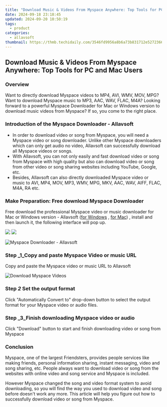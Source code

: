 ```yaml
---
title: "Download Music & Videos From Myspace Anywhere: Top Tools for PC and Mac Users"
date: 2024-09-18 23:18:45
updated: 2024-09-20 10:50:19
tags:
  - product
categories:
  - allavsoft
thumbnail: https://thmb.techidaily.com/3546fd9956a8b6a73b831712e52723669b090c846a7d2596697ef888fa555dd7.jpg
---
```


## Download Music & Videos From Myspace Anywhere: Top Tools for PC and Mac Users

### Overview

Want to directly download Myspace videos to MP4, AVI, WMV, MOV, MPG? Want to download Myspace music to MP3, AAC, WAV, FLAC, M4A? Looking forward to a powerful Myspace Downloader for Mac or Windows version to download music videos from Myspace? If so, you come to the right place.

### Introduction of the Myspace Downloader - Allavsoft

* In order to download video or song from Myspace, you will need a Myspace video or song downloader. Unlike other Myspace downloaders which can only get audio no video, Allavsoft can successfully download all Myspace videos or songs.
* With Allavsoft, you can not only easily and fast download video or song from Myspace with high quality but also can download video or song from other video or song sharing websites including YouTube, Google, etc.
* Besides, Allavsoft can also directly downloaded Myspace video or music to AVI, MP4, MOV, MP3, WMV, MPG, MKV, AAC, WAV, AIFF, FLAC, M4A, RA etc.

### Make Preparation: Free download Myspace Downloader

Free download the professional Myspace video or music downloader for Mac or Windows version - Allavsoft ([for Windows](https://tools.techidaily.com/allavsoft/products/) , [for Mac](https://tools.techidaily.com/allavsoft/products/)) , install and then launch it, the following interface will pop up.

[![](https://www.allavsoft.com/how-to/../images/how-to/free-download-win.jpg)](https://tools.techidaily.com/allavsoft/products/) [![](https://www.allavsoft.com/how-to/../images/how-to/free-download-mac.jpg)](https://tools.techidaily.com/allavsoft/products/)

![Myspace Downloader - Allavsoft](https://www.allavsoft.com/how-to/../images/allavsoft/screen-shot-600.jpg)

### Step _1_Copy and paste Myspace Video or music URL

Copy and paste the Myspace video or music URL to Allavsoft

![Download Myspace Videos](https://www.allavsoft.com/how-to/../images/how-to/myspace-downloader/download-myspace-videos.jpg)

### Step _2_ Set the output format

Click "Automatically Convert to" drop-down button to select the output format for your Myspace video or audio files.

### Step _3_Finish downloading Myspace video or audio

Click "Download" button to start and finish downloading video or song from Myspace

### Conclusion

Myspace, one of the largest Friendsters, provides people services like making friends, personal information sharing, instant messaging, video and song sharing, etc. People always want to download video or song from the websites with online video and song service and Myspace is included.

However Myspace changed the song and video format system to avoid downloading, so you will find the way you used to download video and song before doesn't work any more. This article will help you figure out how to successfully download video or song from Myspace.

<ins class="adsbygoogle"
     style="display:block"
     data-ad-format="autorelaxed"
     data-ad-client="ca-pub-7571918770474297"
     data-ad-slot="1223367746"></ins>



<ins class="adsbygoogle"
     style="display:block"
     data-ad-client="ca-pub-7571918770474297"
     data-ad-slot="8358498916"
     data-ad-format="auto"
     data-full-width-responsive="true"></ins>
